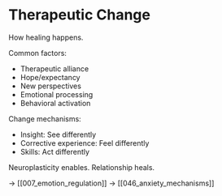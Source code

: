 # Therapeutic Change

How healing happens.

Common factors:
- Therapeutic alliance
- Hope/expectancy
- New perspectives
- Emotional processing
- Behavioral activation

Change mechanisms:
- Insight: See differently
- Corrective experience: Feel differently
- Skills: Act differently

Neuroplasticity enables.
Relationship heals.

→ [[007_emotion_regulation]]
→ [[046_anxiety_mechanisms]]
